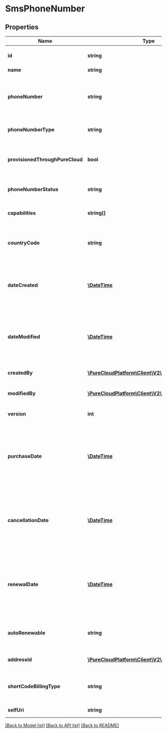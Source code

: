 # SmsPhoneNumber

## Properties
Name | Type | Description | Notes
------------ | ------------- | ------------- | -------------
**id** | **string** | The globally unique identifier for the object. | [optional] 
**name** | **string** |  | [optional] 
**phoneNumber** | **string** | A phone number provisioned for SMS communications in E.164 format. E.g. +13175555555 or +34234234234 | 
**phoneNumberType** | **string** | Type of the phone number provisioned. | [optional] 
**provisionedThroughPureCloud** | **bool** | Is set to false, if the phone number is provisioned through a SMS provider, outside of PureCloud | [optional] 
**phoneNumberStatus** | **string** | Status of the provisioned phone number. | [optional] 
**capabilities** | **string[]** | The capabilities of the phone number available for provisioning. | [optional] 
**countryCode** | **string** | The ISO 3166-1 alpha-2 country code of the country this phone number is associated with. | [optional] 
**dateCreated** | [**\DateTime**](\DateTime.md) | Date this phone number was provisioned. Date time is represented as an ISO-8601 string. For example: yyyy-MM-ddTHH:mm:ss.SSSZ | [optional] 
**dateModified** | [**\DateTime**](\DateTime.md) | Date this phone number was modified. Date time is represented as an ISO-8601 string. For example: yyyy-MM-ddTHH:mm:ss.SSSZ | [optional] 
**createdBy** | [**\PureCloudPlatform\Client\V2\Model\User**](User.md) | User that provisioned this phone number | [optional] 
**modifiedBy** | [**\PureCloudPlatform\Client\V2\Model\User**](User.md) | User that last modified this phone number | [optional] 
**version** | **int** | Version number required for updates. | 
**purchaseDate** | [**\DateTime**](\DateTime.md) | Date this phone number was purchased, if the phoneNumberType is shortcode. Date time is represented as an ISO-8601 string. For example: yyyy-MM-ddTHH:mm:ss.SSSZ | [optional] 
**cancellationDate** | [**\DateTime**](\DateTime.md) | Contract end date of this phone number, if the phoneNumberType is shortcode. Date time is represented as an ISO-8601 string. For example: yyyy-MM-ddTHH:mm:ss.SSSZ | [optional] 
**renewalDate** | [**\DateTime**](\DateTime.md) | Contract renewal date of this phone number, if the phoneNumberType is shortcode. Date time is represented as an ISO-8601 string. For example: yyyy-MM-ddTHH:mm:ss.SSSZ | [optional] 
**autoRenewable** | **string** | Renewal time period of this phone number, if the phoneNumberType is shortcode. | [optional] 
**addressId** | [**\PureCloudPlatform\Client\V2\Model\SmsAddress**](SmsAddress.md) | The id of an address attached to this phone number. | [optional] 
**shortCodeBillingType** | **string** | BillingType of this phone number, if the phoneNumberType is shortcode. | [optional] 
**selfUri** | **string** | The URI for this object | [optional] 

[[Back to Model list]](../README.md#documentation-for-models) [[Back to API list]](../README.md#documentation-for-api-endpoints) [[Back to README]](../README.md)


